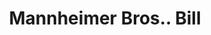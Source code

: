 ---
doi: 10.7916/D8KH20BQ
date_other: '1887'
date_other_textual: '1887'
form: printed ephemera
genre:
- Invoices
name:
- Mannheimer Bros.
object_in_context_url: https://biggert.cul.columbia.edu/items/view/ave_biggert_00676
subject_hierarchical_geographic:
- St. Paul, Minnesota, United States
subject_name:
- Mannheimer Bros.
title: Mannheimer Bros.. Bill
sort_title: Mannheimer Bros.. Bill
call_number: ave_biggert_00676
coordinates:
- 44.94416666666666,-93.0936111111111
pid: ave_biggert_00676
identifiers: ave_biggert_00676
thumbnail: false
permalink: /biggert/ave_biggert_00676/
layout: iiif-image-page
---